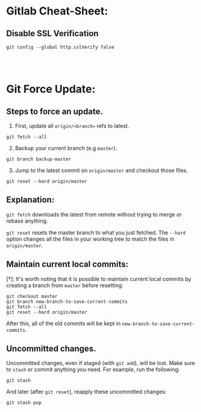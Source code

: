 # Gitlab Cheat-Sheet:

## Disable SSL Verification
```
git config --global http.sslVerify false
```

<br><br>
# Git Force Update:
## Steps to force an update.
1. First, update all ```origin/<branch>``` refs to latest.
```
git fetch --all
```

2. Backup your current branch (e.g.```master```).
```
git branch backup-master
```

3. Jump to the latest commit on ```origin/master``` and checkout those files.
```
git reset --hard origin/master
```

## Explanation:
```git fetch``` downloads the latest from remote without trying to merge or rebase anything.

```git reset``` resets the master branch to what you just fetched. The ```--hard``` option changes all the files in your working tree to match the files in ```origin/master```.

## Maintain current local commits:
[*]: It's worth noting that it is possible to maintain current local commits by creating a branch from ```master``` before resetting:

```
git checkout master
git branch new-branch-to-save-current-commits
git fetch --all
git reset --hard origin/master
```

After this, all of the old commits will be kept in ```new-branch-to-save-current-commits```.

## Uncommitted changes.
Uncommitted changes, even if staged (with ```git add```), will be lost. Make sure to ```stash``` or commit anything you need. For example, run the following:
```
git stash
```
And later (after ```git reset```), reapply these uncommitted changes:
```
git stash pop
```



